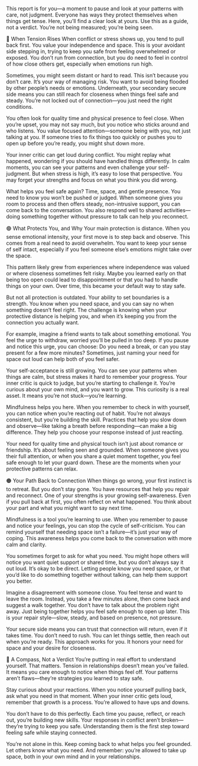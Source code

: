 This report is for you—a moment to pause and look at your patterns with care, not judgment. Everyone has ways they protect themselves when things get tense. Here, you’ll find a clear look at yours. Use this as a guide, not a verdict. You’re not being measured; you’re being seen.

🔵 When Tension Rises
When conflict or stress shows up, you tend to pull back first. You value your independence and space. This is your avoidant side stepping in, trying to keep you safe from feeling overwhelmed or exposed. You don’t run from connection, but you do need to feel in control of how close others get, especially when emotions run high.

Sometimes, you might seem distant or hard to read. This isn’t because you don’t care. It’s your way of managing risk. You want to avoid being flooded by other people’s needs or emotions. Underneath, your secondary secure side means you can still reach for closeness when things feel safe and steady. You’re not locked out of connection—you just need the right conditions.

You often look for quality time and physical presence to feel close. When you’re upset, you may not say much, but you notice who sticks around and who listens. You value focused attention—someone being with you, not just talking at you. If someone tries to fix things too quickly or pushes you to open up before you’re ready, you might shut down more.

Your inner critic can get loud during conflict. You might replay what happened, wondering if you should have handled things differently. In calm moments, you can see your patterns and even challenge your self-judgment. But when stress is high, it’s easy to lose that perspective. You may forget your strengths and focus on what you think you did wrong.

What helps you feel safe again? Time, space, and gentle presence. You need to know you won’t be pushed or judged. When someone gives you room to process and then offers steady, non-intrusive support, you can come back to the conversation. You also respond well to shared activities—doing something together without pressure to talk can help you reconnect.

🟢 What Protects You, and Why
Your main protection is distance. When you sense emotional intensity, your first move is to step back and observe. This comes from a real need to avoid overwhelm. You want to keep your sense of self intact, especially if you feel someone else’s emotions might take over the space.

This pattern likely grew from experiences where independence was valued or where closeness sometimes felt risky. Maybe you learned early on that being too open could lead to disappointment or that you had to handle things on your own. Over time, this became your default way to stay safe.

But not all protection is outdated. Your ability to set boundaries is a strength. You know when you need space, and you can say no when something doesn’t feel right. The challenge is knowing when your protective distance is helping you, and when it’s keeping you from the connection you actually want.

For example, imagine a friend wants to talk about something emotional. You feel the urge to withdraw, worried you’ll be pulled in too deep. If you pause and notice this urge, you can choose: Do you need a break, or can you stay present for a few more minutes? Sometimes, just naming your need for space out loud can help both of you feel safer.

Your self-acceptance is still growing. You can see your patterns when things are calm, but stress makes it hard to remember your progress. Your inner critic is quick to judge, but you’re starting to challenge it. You’re curious about your own mind, and you want to grow. This curiosity is a real asset. It means you’re not stuck—you’re learning.

Mindfulness helps you here. When you remember to check in with yourself, you can notice when you’re reacting out of habit. You’re not always consistent, but you’re building the skill. Practices that help you slow down and observe—like taking a breath before responding—can make a big difference. They help you choose your response instead of just reacting.

Your need for quality time and physical touch isn’t just about romance or friendship. It’s about feeling seen and grounded. When someone gives you their full attention, or when you share a quiet moment together, you feel safe enough to let your guard down. These are the moments when your protective patterns can relax.

🟠 Your Path Back to Connection
When things go wrong, your first instinct is to retreat. But you don’t stay gone. You have resources that help you repair and reconnect. One of your strengths is your growing self-awareness. Even if you pull back at first, you often reflect on what happened. You think about your part and what you might want to say next time.

Mindfulness is a tool you’re learning to use. When you remember to pause and notice your feelings, you can stop the cycle of self-criticism. You can remind yourself that needing space isn’t a failure—it’s just your way of coping. This awareness helps you come back to the conversation with more calm and clarity.

You sometimes forget to ask for what you need. You might hope others will notice you want quiet support or shared time, but you don’t always say it out loud. It’s okay to be direct. Letting people know you need space, or that you’d like to do something together without talking, can help them support you better.

Imagine a disagreement with someone close. You feel tense and want to leave the room. Instead, you take a few minutes alone, then come back and suggest a walk together. You don’t have to talk about the problem right away. Just being together helps you feel safe enough to open up later. This is your repair style—slow, steady, and based on presence, not pressure.

Your secure side means you can trust that connection will return, even if it takes time. You don’t need to rush. You can let things settle, then reach out when you’re ready. This approach works for you. It honors your need for space and your desire for closeness.

🔴 A Compass, Not a Verdict
You’re putting in real effort to understand yourself. That matters. Tension in relationships doesn’t mean you’ve failed. It means you care enough to notice when things feel off. Your patterns aren’t flaws—they’re strategies you learned to stay safe.

Stay curious about your reactions. When you notice yourself pulling back, ask what you need in that moment. When your inner critic gets loud, remember that growth is a process. You’re allowed to have ups and downs.

You don’t have to do this perfectly. Each time you pause, reflect, or reach out, you’re building new skills. Your responses in conflict aren’t broken—they’re trying to keep you safe. Understanding them is the first step toward feeling safe while staying connected.

You’re not alone in this. Keep coming back to what helps you feel grounded. Let others know what you need. And remember: you’re allowed to take up space, both in your own mind and in your relationships.
